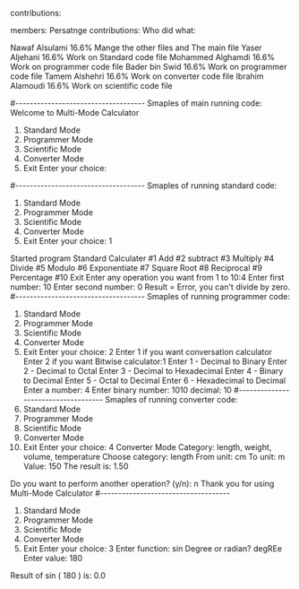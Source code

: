 contributions:

members:                 Persatnge contributions:                                Who did what:

Nawaf Alsulami                     16.6%                              Mange the other files and The main file
Yaser Aljehani                     16.6%                                      Work on Standard code file
Mohammed Alghamdi                  16.6%                                      Work on programmer code file
Bader bin Swid                     16.6%                                      Work on programmer code file
Tamem Alshehri                     16.6%                                      Work on converter code file
Ibrahim Alamoudi                   16.6%                                      Work on scientific code file

#------------------------------------
Smaples of main running code:
Welcome to Multi-Mode Calculator
1. Standard Mode
2. Programmer Mode
3. Scientific Mode
4. Converter Mode
5. Exit
Enter your choice: 

#------------------------------------
Smaples of running standard code:
1. Standard Mode
2. Programmer Mode
3. Scientific Mode
4. Converter Mode
5. Exit
Enter your choice: 1

Started program
Standard Calculater
#1 Add
#2 subtract
#3 Multiply
#4 Divide
#5 Modulo
#6 Exponentiate
#7 Square Root
#8 Reciprocal
#9 Percentage
#10 Exit
Enter any operation you want from 1 to 10:4
Enter first number: 10
Enter second number: 0
Result =  Error, you can't divide by zero.
#------------------------------------
Smaples of running programmer code:
1. Standard Mode
2. Programmer Mode
3. Scientific Mode
4. Converter Mode
5. Exit
Enter your choice: 2
Enter 1 if you want conversation calculator
 Enter 2 if you want Bitwise calculator:1
Enter 1 - Decimal to Binary
Enter 2 - Decimal to Octal
Enter 3 - Decimal to Hexadecimal
Enter 4 - Binary to Decimal
Enter 5 - Octal to Decimal
Enter 6 - Hexadecimal to Decimal
Enter a number: 4
Enter binary number: 1010
decimal: 10
#------------------------------------
Smaples of running converter code:
1. Standard Mode
2. Programmer Mode
3. Scientific Mode
4. Converter Mode
5. Exit
Enter your choice: 4
Converter Mode
Category: length, weight, volume, temperature
Choose category: length
From unit: cm
To unit: m
Value: 150
The result is: 1.50

Do you want to perform another operation? (y/n): n
Thank you for using Multi-Mode Calculator
#------------------------------------
1. Standard Mode
2. Programmer Mode
3. Scientific Mode
4. Converter Mode
5. Exit
Enter your choice: 3
Enter function: sin
Degree or radian? degREe
Enter value: 180

Result of sin ( 180 )  is:  0.0

